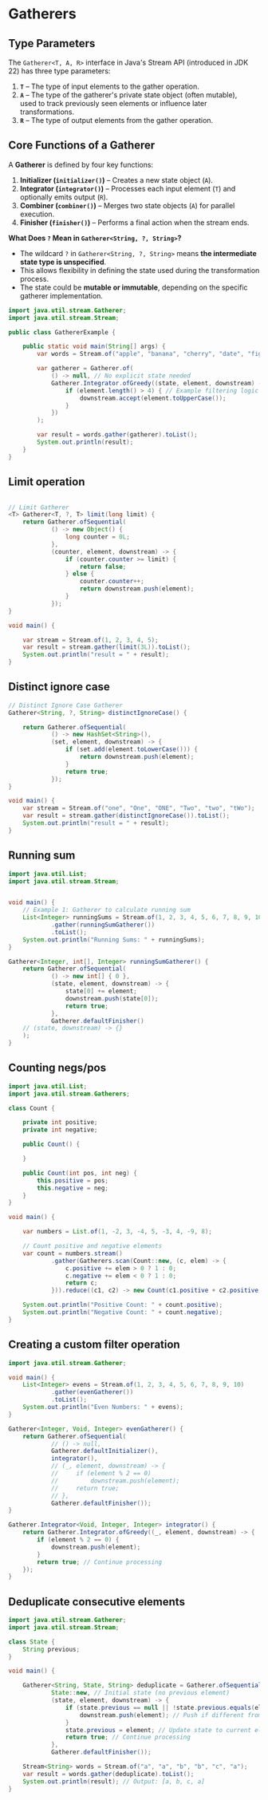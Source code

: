# Gatherers


## Type Parameters

The `Gatherer<T, A, R>` interface in Java's Stream API (introduced in JDK 22) has three type parameters:  

1. **`T`** – The type of input elements to the gather operation.  
2. **`A`** – The type of the gatherer's private state object (often mutable),  
   used to track previously seen elements or influence later transformations.  
4. **`R`** – The type of output elements from the gather operation.  

## Core Functions of a Gatherer

A **Gatherer** is defined by four key functions:

1. **Initializer (`initializer()`)** – Creates a new state object (`A`).  
2. **Integrator (`integrator()`)** – Processes each input element (`T`) and optionally emits output (`R`).  
3. **Combiner (`combiner()`)** – Merges two state objects (`A`) for parallel execution.  
4. **Finisher (`finisher()`)** – Performs a final action when the stream ends.  


**What Does `?` Mean in `Gatherer<String, ?, String>`?**

- The wildcard `?` in `Gatherer<String, ?, String>` means **the intermediate state type is unspecified**.
- This allows flexibility in defining the state used during the transformation process.
- The state could be **mutable or immutable**, depending on the specific gatherer implementation.

```java
import java.util.stream.Gatherer;
import java.util.stream.Stream;

public class GathererExample {

    public static void main(String[] args) {
        var words = Stream.of("apple", "banana", "cherry", "date", "fig", "grape", "kiwi");

        var gatherer = Gatherer.of(
            () -> null, // No explicit state needed
            Gatherer.Integrator.ofGreedy((state, element, downstream) -> {
                if (element.length() > 4) { // Example filtering logic
                    downstream.accept(element.toUpperCase());
                }
            })
        );

        var result = words.gather(gatherer).toList();
        System.out.println(result);
    }
}
```


## Limit operation

```java

// Limit Gatherer
<T> Gatherer<T, ?, T> limit(long limit) {
    return Gatherer.ofSequential(
            () -> new Object() {
                long counter = 0L;
            },
            (counter, element, downstream) -> {
                if (counter.counter >= limit) {
                    return false;
                } else {
                    counter.counter++;
                    return downstream.push(element);
                }
            });
}

void main() {

    var stream = Stream.of(1, 2, 3, 4, 5);
    var result = stream.gather(limit(3L)).toList();
    System.out.println("result = " + result);
}
```


## Distinct ignore case


```java
// Distinct Ignore Case Gatherer
Gatherer<String, ?, String> distinctIgnoreCase() {

    return Gatherer.ofSequential(
            () -> new HashSet<String>(),
            (set, element, downstream) -> {
                if (set.add(element.toLowerCase())) {
                    return downstream.push(element);
                }
                return true;
            });
}

void main() {
    var stream = Stream.of("one", "One", "ONE", "Two", "two", "tWo");
    var result = stream.gather(distinctIgnoreCase()).toList();
    System.out.println("result = " + result);
}
```





## Running sum

```java
import java.util.List;
import java.util.stream.Stream;


void main() {
    // Example 1: Gatherer to calculate running sum
    List<Integer> runningSums = Stream.of(1, 2, 3, 4, 5, 6, 7, 8, 9, 10)
            .gather(runningSumGatherer())
            .toList();
    System.out.println("Running Sums: " + runningSums);
}

Gatherer<Integer, int[], Integer> runningSumGatherer() {
    return Gatherer.ofSequential(
            () -> new int[] { 0 },
            (state, element, downstream) -> {
                state[0] += element;
                downstream.push(state[0]);
                return true;
            },
            Gatherer.defaultFinisher()
    // (state, downstream) -> {}
    );
}
```

## Counting negs/pos

```java
import java.util.List;
import java.util.stream.Gatherers;

class Count {

    private int positive;
    private int negative;

    public Count() {

    }

    public Count(int pos, int neg) {
        this.positive = pos;
        this.negative = neg;
    }
}

void main() {

    var numbers = List.of(1, -2, 3, -4, 5, -3, 4, -9, 8);

    // Count positive and negative elements
    var count = numbers.stream()
            .gather(Gatherers.scan(Count::new, (c, elem) -> {
                c.positive += elem > 0 ? 1 : 0;
                c.negative += elem < 0 ? 1 : 0;
                return c;
            })).reduce((c1, c2) -> new Count(c1.positive + c2.positive, c1.negative + c2.negative)).get();

    System.out.println("Positive Count: " + count.positive);
    System.out.println("Negative Count: " + count.negative);
}
```

## Creating a custom filter operation

```java
import java.util.stream.Gatherer;

void main() {
    List<Integer> evens = Stream.of(1, 2, 3, 4, 5, 6, 7, 8, 9, 10)
            .gather(evenGatherer())
            .toList();
    System.out.println("Even Numbers: " + evens);
}

Gatherer<Integer, Void, Integer> evenGatherer() {
    return Gatherer.ofSequential(
            // () -> null,
            Gatherer.defaultInitializer(),
            integrator(),
            // (_, element, downstream) -> {
            //     if (element % 2 == 0)
            //         downstream.push(element);
            //     return true;
            // },
            Gatherer.defaultFinisher());
}

Gatherer.Integrator<Void, Integer, Integer> integrator() {
    return Gatherer.Integrator.ofGreedy((_, element, downstream) -> {
        if (element % 2 == 0) {
            downstream.push(element);
        }
        return true; // Continue processing
    });
}
```



## Deduplicate consecutive elements

```java
import java.util.stream.Gatherer;
import java.util.stream.Stream;

class State {
    String previous;
}

void main() {

    Gatherer<String, State, String> deduplicate = Gatherer.ofSequential(
            State::new, // Initial state (no previous element)
            (state, element, downstream) -> {
                if (state.previous == null || !state.previous.equals(element)) {
                    downstream.push(element); // Push if different from previous
                }
                state.previous = element; // Update state to current element
                return true; // Continue processing
            },
            Gatherer.defaultFinisher());

    Stream<String> words = Stream.of("a", "a", "b", "b", "c", "a");
    var result = words.gather(deduplicate).toList();
    System.out.println(result); // Output: [a, b, c, a]
}
```
